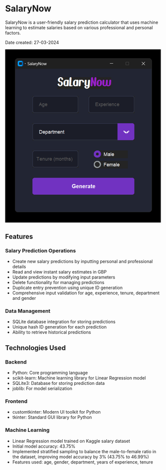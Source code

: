 # SalaryNow
SalaryNow is a user-friendly salary prediction calculator that uses machine learning to estimate salaries based on various professional and personal factors.

Date created: 27-03-2024

![alt text](image.png)

## Features

### Salary Prediction Operations
- Create new salary predictions by inputting personal and professional details
- Read and view instant salary estimates in GBP
- Update predictions by modifying input parameters
- Delete functionality for managing predictions
- Duplicate entry prevention using unique ID generation
- Comprehensive input validation for age, experience, tenure, department and gender

### Data Management
- SQLite database integration for storing predictions
- Unique hash ID generation for each prediction
- Ability to retrieve historical predictions

## Technologies Used

### Backend
- Python: Core programming language
- scikit-learn: Machine learning library for Linear Regression model
- SQLite3: Database for storing prediction data
- joblib: For model serialization

### Frontend
- customtkinter: Modern UI toolkit for Python
- tkinter: Standard GUI library for Python

### Machine Learning
- Linear Regression model trained on Kaggle salary dataset
- Initial model accuracy: 43.75%
- Implemented stratified sampling to balance the male-to-female ratio in the dataset, improving model accuracy by 3% (43.75% to 46.99%)
- Features used: age, gender, department, years of experience, tenure
